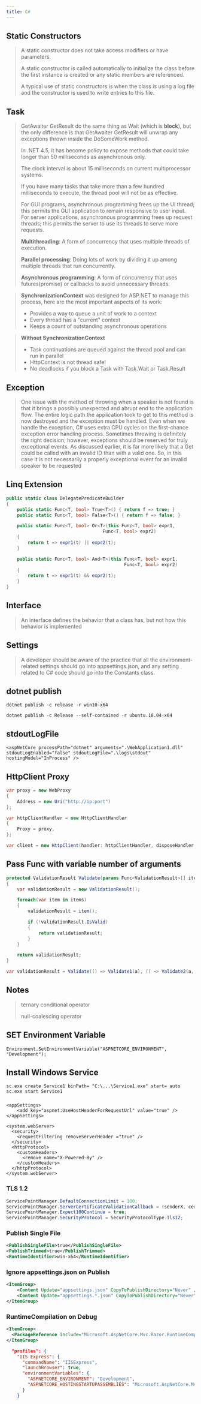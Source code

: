 ```yaml
---
title: C#
---
```


## Static Constructors
> A static constructor does not take access modifiers or have parameters.
>
> A static constructor is called automatically to initialize the class before the first instance is created or any static members are referenced.
>
> A typical use of static constructors is when the class is using a log file and the constructor is used to write entries to this file.

## Task
> GetAwaiter GetResult do the same thing as Wait (which is <b>block</b>), but the only difference is that GetAwaiter GetResult will unwrap any exceptions thrown inside the DoSomeWork method.
>
> In .NET 4.5, it has become policy to expose methods that could take longer than 50 milliseconds as asynchronous only.
>
> The clock interval is about 15 milliseconds on current multiprocessor systems.
>
> If you have many tasks that take more than a few hundred milliseconds to execute, the thread pool will not be as effective.
>
> For GUI programs, asynchronous programming frees up the UI thread; this permits the GUI application to remain responsive to user input. 
> For server applications, asynchronous programming frees up request threads; this permits the server to use its threads to serve more requests.
>
> <b>Multithreading</b>: A form of concurrency that uses multiple threads of execution.
> 
> <b>Parallel processing</b>: Doing lots of work by dividing it up among multiple threads that run concurrently.
> 
> <b>Asynchronous programming</b>: A form of concurrency that uses futures(promise) or callbacks to avoid unnecessary threads.

> <b>SynchronizationContext</b> was designed for ASP.NET to manage this process, here are the most important aspects of its work:
> * Provides a way to queue a unit of work to a context
> * Every thread has a "current" context
> * Keeps a count of outstanding asynchronous operations

> <b>Without SynchronizationContext</b>
> * Task continuations are queued against the thread pool and can run in parallel
> * HttpContext is not thread safe!
> * No deadlocks if you block a Task with Task.Wait or Task.Result


## Exception
> One issue with the method of throwing when a speaker is not found is that it brings a possibly unexpected and abrupt end to the application flow. The entire logic path the application took to get to this method is now destroyed and the exception must be handled. Even when we handle the exception, C# uses extra CPU cycles on the first-chance exception error handling process. Sometimes throwing is definitely the right decision; however, exceptions should be reserved for truly exceptional events. As discussed earlier, it is far more likely that a Get could be called with an invalid ID than with a valid one. So, in this case it is not necessarily a properly exceptional event for an invalid speaker to be requested

## Linq Extension

```csharp
public static class DelegatePredicateBuilder
{
    public static Func<T, bool> True<T>() { return f => true; }
    public static Func<T, bool> False<T>() { return f => false; }

    public static Func<T, bool> Or<T>(this Func<T, bool> expr1,
                                    Func<T, bool> expr2)
    {
        return t => expr1(t) || expr2(t);
    }

    public static Func<T, bool> And<T>(this Func<T, bool> expr1,
                                            Func<T, bool> expr2)
    {
        return t => expr1(t) && expr2(t);
    }
}
```
## Interface
> An interface defines the behavior that a class has, but not  how  this behavior is implemented

## Settings
> A developer should be aware of the practice that all the environment-related settings
should go into appsettings.json, and any setting related to C# code should go into the Constants class.

## dotnet publish
```
dotnet publish -c release -r win10-x64

dotnet publish -c Release --self-contained -r ubuntu.18.04-x64
```

## stdoutLogFile
```
<aspNetCore processPath="dotnet" arguments=".\WebApplication1.dll" stdoutLogEnabled="false" stdoutLogFile=".\logs\stdout" hostingModel="InProcess" />
```

## HttpClient Proxy
```csharp
var proxy = new WebProxy
{
    Address = new Uri("http://ip:port")
};

var httpClientHandler = new HttpClientHandler
{
    Proxy = proxy,
};

var client = new HttpClient(handler: httpClientHandler, disposeHandler: true);
```

## Pass Func with variable number of arguments 

```csharp
protected ValidationResult Validate(params Func<ValidationResult>[] items)
{
    var validationResult = new ValidationResult();

    foreach(var item in items)
    {
        validationResult = item();

        if (!validationResult.IsValid)
        {
            return validationResult;
        }
    }

    return validationResult;
}

var validationResult = Validate(() => Validate1(a), () => Validate2(a, b));

```

## Notes

> ternary conditional operator
>
> null-coalescing operator

## SET Environment Variable
```
Environment.SetEnvironmentVariable("ASPNETCORE_ENVIRONMENT", "Development");
```
## Install Windows Service
```
sc.exe create Service1 binPath= "C:\...\Service1.exe" start= auto
sc.exe start Service1
```
###
```
<appSettings>
	<add key="aspnet:UseHostHeaderForRequestUrl" value="true" />
</appSettings>
```
```
<system.webServer>
  <security>
    <requestFiltering removeServerHeader ="true" />
  </security>
  <httpProtocol>
    <customHeaders>
      <remove name="X-Powered-By" />
    </customHeaders>
  </httpProtocol>
</system.webServer>
```

### TLS 1.2
```csharp
ServicePointManager.DefaultConnectionLimit = 100;
ServicePointManager.ServerCertificateValidationCallback = (senderX, certificate, chain, sslPolicyErrors) => true;
ServicePointManager.Expect100Continue = true;
ServicePointManager.SecurityProtocol = SecurityProtocolType.Tls12;
```

### Publish Single File
```xml
<PublishSingleFile>true</PublishSingleFile>
<PublishTrimmed>true</PublishTrimmed>
<RuntimeIdentifier>win-x64</RuntimeIdentifier>
```

### Ignore appsettings.json on Publish
```xml
<ItemGroup>
    <Content Update="appsettings.json" CopyToPublishDirectory="Never" />
    <Content Update="appsettings.*.json" CopyToPublishDirectory="Never" />
</ItemGroup>
```

### RuntimeCompilation on Debug
```xml
<ItemGroup>
  <PackageReference Include="Microsoft.AspNetCore.Mvc.Razor.RuntimeCompilation" Version="3.1.1" Condition="'$(Configuration)' == 'Debug'"/>
</ItemGroup>
```
```json
  "profiles": {
    "IIS Express": {
      "commandName": "IISExpress",
      "launchBrowser": true,
      "environmentVariables": {
        "ASPNETCORE_ENVIRONMENT": "Development",
        "ASPNETCORE_HOSTINGSTARTUPASSEMBLIES": "Microsoft.AspNetCore.Mvc.Razor.RuntimeCompilation"
      }
    }
```
